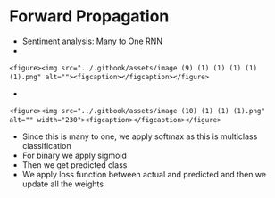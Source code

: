 # Forward Propagation

* Sentiment analysis: Many to One RNN
*

    <figure><img src="../.gitbook/assets/image (9) (1) (1) (1) (1) (1).png" alt=""><figcaption></figcaption></figure>
*

    <figure><img src="../.gitbook/assets/image (10) (1) (1) (1).png" alt="" width="230"><figcaption></figcaption></figure>
* Since this is many to one, we apply softmax as this is multiclass classification
* For binary we apply sigmoid
* Then we get predicted class
* We apply loss function between actual and predicted and then we update all the weights
